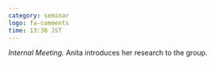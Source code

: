 ```yaml
---
category: seminar
logo: fa-comments
time: 13:30 JST
---
```


*Internal Meeting.* Anita introduces her research to the group.
